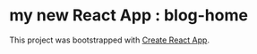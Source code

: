 # my new React App :  blog-home

This project was bootstrapped with [Create React App](https://github.com/facebook/create-react-app).

